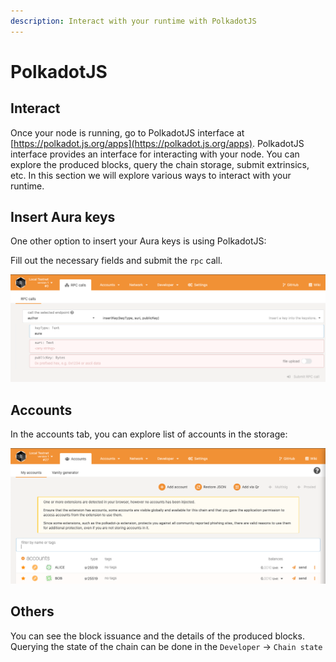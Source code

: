 ```yaml
---
description: Interact with your runtime with PolkadotJS
---
```


# PolkadotJS

## Interact

Once your node is running, go to PolkadotJS interface at [https://polkadot.js.org/apps](https://polkadot.js.org/apps). PolkadotJS interface provides an interface for interacting with your node. You can explore the produced blocks, query the chain storage, submit extrinsics, etc. In this section we will explore various ways to interact with your runtime.

## Insert Aura keys

One other option to insert your Aura keys is using PolkadotJS:

Fill out the necessary fields and submit the `rpc` call.

![Picture 1. Inserting Aura keys](../../.gitbook/assets/screenshot-2021-03-23-at-17.32.55.png)

## Accounts

In the accounts tab, you can explore list of accounts in the storage:

![Picture 2. Accounts tab](../../.gitbook/assets/screenshot-2021-03-23-at-17.40.28.png)

## Others

You can see the block issuance and the details of the produced blocks. Querying the state of the chain can be done in the `Developer` -&gt; `Chain state`

